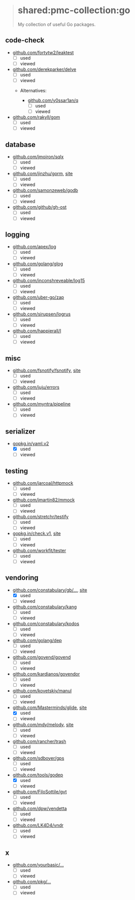 > # shared:pmc-collection:go
>
> My collection of useful Go packages.

## code-check

- [github.com/fortytw2/leaktest](https://github.com/fortytw2/leaktest)
  - [ ] used
  - [ ] viewed

- [github.com/derekparker/delve](https://github.com/derekparker/delve)
  - [ ] used
  - [ ] viewed

  - Alternatives:

    - [github.com/y0ssar1an/q](https://github.com/y0ssar1an/q)
      - [ ] used
      - [ ] viewed

- [github.com/rakyll/gom](https://github.com/rakyll/gom)
  - [ ] used
  - [ ] viewed

## database

- [github.com/jmoiron/sqlx](https://github.com/jmoiron/sqlx)
  - [ ] used
  - [ ] viewed

- [github.com/jinzhu/gorm](https://github.com/jinzhu/gorm), [site](http://jinzhu.me/gorm/)
  - [ ] used
  - [ ] viewed

- [github.com/samonzeweb/godb](https://github.com/samonzeweb/godb)
  - [ ] used
  - [ ] viewed

- [github.com/github/gh-ost](https://github.com/github/gh-ost)
  - [ ] used
  - [ ] viewed

## logging

- [github.com/apex/log](https://github.com/apex/log)
  - [ ] used
  - [ ] viewed

- [github.com/golang/glog](https://github.com/golang/glog)
  - [ ] used
  - [ ] viewed

- [github.com/inconshreveable/log15](https://github.com/inconshreveable/log15)
  - [ ] used
  - [ ] viewed

- [github.com/uber-go/zap](https://github.com/uber-go/zap)
  - [ ] used
  - [ ] viewed

- [github.com/sirupsen/logrus](https://github.com/sirupsen/logrus)
  - [ ] used
  - [ ] viewed

- [github.com/happierall/l](https://github.com/happierall/l)
  - [ ] used
  - [ ] viewed

## misc

- [github.com/fsnotify/fsnotify](https://github.com/fsnotify/fsnotify), [site](https://fsnotify.org)
  - [ ] used
  - [ ] viewed

- [github.com/juju/errors](https://github.com/juju/errors)
  - [ ] used
  - [ ] viewed

- [github.com/myntra/pipeline](https://github.com/myntra/pipeline)
  - [ ] used
  - [ ] viewed

## serializer

- [gopkg.in/yaml.v2](https://github.com/go-yaml/yaml)
  - [x] used
  - [ ] viewed

## testing

- [github.com/jarcoal/httpmock](https://github.com/jarcoal/httpmock)
  - [ ] used
  - [ ] viewed

- [github.com/jmartin82/mmock](https://github.com/jmartin82/mmock)
  - [ ] used
  - [ ] viewed

- [github.com/stretchr/testify](https://github.com/stretchr/testify)
  - [ ] used
  - [ ] viewed

- [gopkg.in/check.v1](https://github.com/go-check/check), [site](http://labix.org/gocheck)
  - [ ] used
  - [ ] viewed

- [github.com/workfit/tester](https://github.com/workfit/tester)
  - [ ] used
  - [ ] viewed

## vendoring

- [github.com/constabulary/gb/...](https://github.com/constabulary/gb), [site](https://getgb.io)
  - [x] used
  - [ ] viewed

- [github.com/constabulary/kang](https://github.com/constabulary/kang)
  - [ ] used
  - [ ] viewed

- [github.com/constabulary/kodos](https://github.com/constabulary/kodos)
  - [ ] used
  - [ ] viewed

- [github.com/golang/dep](https://github.com/golang/dep)
  - [ ] used
  - [ ] viewed

- [github.com/govend/govend](https://github.com/govend/govend)
  - [ ] used
  - [ ] viewed

- [github.com/kardianos/govendor](https://github.com/kardianos/govendor)
  - [ ] used
  - [ ] viewed

- [github.com/kovetskiy/manul](https://github.com/kovetskiy/manul)
  - [ ] used
  - [ ] viewed

- [github.com/Masterminds/glide](https://github.com/Masterminds/glide), [site](https://glide.sh)
  - [x] used
  - [ ] viewed

- [github.com/mdy/melody](https://github.com/mdy/melody), [site](https://melody.sh)
  - [ ] used
  - [ ] viewed

- [github.com/rancher/trash](https://github.com/rancher/trash)
  - [ ] used
  - [ ] viewed

- [github.com/sdboyer/gps](https://github.com/sdboyer/gps)
  - [ ] used
  - [ ] viewed

- [github.com/tools/godep](https://github.com/tools/godep)
  - [x] used
  - [ ] viewed

- [github.com/FiloSottile/gvt](https://github.com/FiloSottile/gvt)
  - [ ] used
  - [ ] viewed

- [github.com/dpw/vendetta](https://github.com/dpw/vendetta)
  - [ ] used
  - [ ] viewed

- [github.com/LK4D4/vndr](https://github.com/LK4D4/vndr)
  - [ ] used
  - [ ] viewed

## x

- [github.com/yourbasic/...](https://github.com/yourbasic)
  - [ ] used
  - [ ] viewed

- [github.com/pkg/...](https://github.com/pkg)
  - [ ] used
  - [ ] viewed
